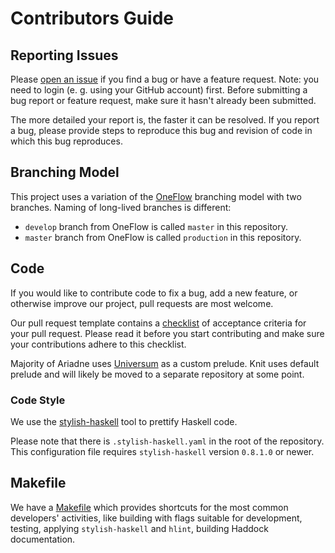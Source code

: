 # Contributors Guide

## Reporting Issues

Please [open an issue](https://issues.serokell.io/newIssue?project=AD)
if you find a bug or have a feature request.
Note: you need to login (e. g. using your GitHub account) first.
Before submitting a bug report or feature request, make sure it hasn't already been submitted.

The more detailed your report is, the faster it can be resolved.
If you report a bug, please provide steps to reproduce this bug and revision of code in which this bug reproduces.

## Branching Model

This project uses a variation of the [OneFlow](https://www.endoflineblog.com/oneflow-a-git-branching-model-and-workflow) branching model with two branches. Naming of long-lived branches is different:
* `develop` branch from OneFlow is called `master` in this repository.
* `master` branch from OneFlow is called `production` in this repository.

## Code

If you would like to contribute code to fix a bug, add a new feature, or
otherwise improve our project, pull requests are most welcome.

Our pull request template contains a [checklist](.github/pull_request_template.md#white_check_mark-checklist-for-your-pull-request) of acceptance criteria for your pull request.
Please read it before you start contributing and make sure your contributions adhere to this checklist.

Majority of Ariadne uses
[Universum](https://github.com/serokell/universum) as a custom
prelude. Knit uses default prelude and will likely be moved to a
separate repository at some point.

### Code Style

We use the [stylish-haskell](https://github.com/jaspervdj/stylish-haskell) tool to
prettify Haskell code.

Please note that there is `.stylish-haskell.yaml` in the root of the repository. This
configuration file requires `stylish-haskell` version `0.8.1.0` or newer.

## Makefile

We have a [Makefile](Makefile) which provides shortcuts for the most
common developers' activities, like building with flags suitable for
development, testing, applying `stylish-haskell` and `hlint`, building
Haddock documentation.
